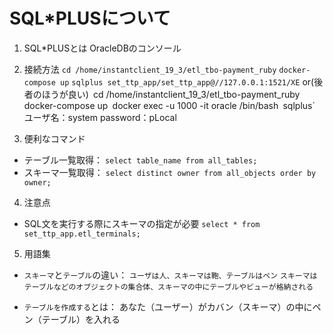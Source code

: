 # SQL*PLUSについて
1. SQL*PLUSとは
   OracleDBのコンソール

2. 接続方法
  `cd /home/instantclient_19_3/etl_tbo-payment_ruby`
  `docker-compose up`
  `sqlplus set_ttp_app/set_ttp_app@//127.0.0.1:1521/XE`
  or(後者のほうが良い)`
  `cd /home/instantclient_19_3/etl_tbo-payment_ruby`
  `docker-compose up`
  `docker exec -u 1000 -it oracle /bin/bash`
  `sqlplus`
  ユーザ名：system
  password：pLocal

3. 便利なコマンド
  - テーブル一覧取得：
    `select table_name from all_tables;`
  - スキーマ一覧取得：
    `select distinct owner from all_objects order by owner;`


4. 注意点
- SQL文を実行する際にスキーマの指定が必要
  `select * from set_ttp_app.etl_terminals;`

5. 用語集
- `スキーマ`と`テーブル`の違い：
  `ユーザは人、スキーマは鞄、テーブルはペン`
  `スキーマはテーブルなどのオブジェクトの集合体、スキーマの中にテーブルやビューが格納される`

- `テーブルを作成する`とは：
  あなた（ユーザー）がカバン（スキーマ）の中にペン（テーブル）を入れる

